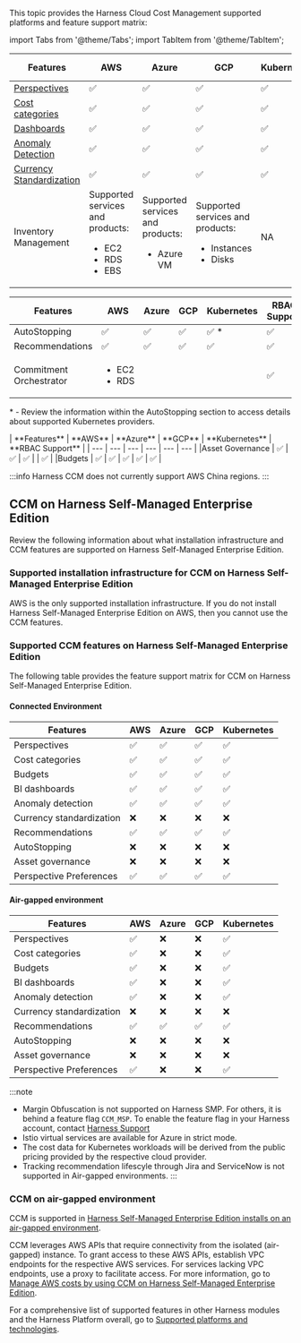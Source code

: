 
This topic provides the Harness Cloud Cost Management supported platforms and feature support matrix: 


import Tabs from '@theme/Tabs';
import TabItem from '@theme/TabItem';


<Tabs>
  <TabItem value="Cost Reporting" label="Cost Reporting">


| **Features** | **AWS** | **Azure** | **GCP** | **Kubernetes** | **RBAC Support** |
| --- | --- | --- | --- | --- | --- |
|[Perspectives](/docs/cloud-cost-management/use-ccm-cost-reporting/perspectives) | ✅  | ✅  | ✅  | ✅  | ✅ |
|[Cost categories](/docs/cloud-cost-management/use-ccm-cost-reporting/cost-categories) | ✅  | ✅  | ✅  | ✅ |✅ |
|[Dashboards](/docs/cloud-cost-management/use-ccm-cost-reporting/dashboards) |✅  |✅ | ✅ | ✅ | ✅ |
|[Anomaly Detection](/docs/cloud-cost-management/use-ccm-cost-reporting/anomaly-detection)  | ✅ | ✅ | ✅ | ✅ | ✅ |
|[Currency Standardization](/docs/cloud-cost-management/use-ccm-cost-reporting/currency-preferences) | ✅ | ✅ | ✅ | ✅ | ✅ |
|Inventory Management | Supported services and products: <ul><li>EC2</li><li> RDS</li><li>EBS</li></ul> | Supported services and products: <ul><li>Azure VM</li></ul>| Supported services and products: <ul><li>Instances</li><li> Disks</li></ul> | NA | Managed through Dashboards |

<!-- <details>
<summary>Perspectives</summary>


### Feature summary
Different stakeholders in an organization care about different slices of your cloud data. Perspectives allow you to monitor the slice of data you are interested in. It also shows contextual recommendations and anomalies, tying in real time alerting and budgets to the specific style of data.

### Benefits

- Perspectives can help you monitor cloud costs, tie them back to optimization opportunities, and set budget to govern costs along with reporting and alerting capabilities.
- Single pane of glass across multiple cloud and cluster costs.
- Slice and dice data across multiple dimensions across cloud providers. 
- Deep resource-level visibility for K8s and ECS clusters. 

### Prerequisites
Any of the following CCM cloud connectors in a healthy state:
  - AWS
  - GCP
  - Azure 
  - K8s 

### Supported Integrations

 Terraform support - _coming soon_

### Supported Platforms
  - SaaS
  - SMP

### Notes
  - Upper limit of 10,000 perspectives 
  - Resource-level granularity is not feasible in cloud perspectives
  - Perspective Preferences
    - Not supported for Azure and Kubernetes
    - RBAC is not supported
  - Data level and connector level RBAC is not supported
  - The total cost displayed on the perspective list page is pre-computed (performed once per day) and could potentially deviate from the real-time costs presented within the perspective.

### Documentation link

 [Perspectives overview](/docs/category/perspectives)


</details>

<details>
<summary>Cost category</summary>

### Feature summary
Cost categories are a rule-based engine that attaches additional metadata to categorize cloud spending. Enabling organizations to align costs with context most relevant to their showback and chargeback models.

Cost categories also enable you to reshare specific costs (Shared) with different sharing strategies.

### Benefits

- Contextualize cloud spending 
- Cost sharing to manage shared/ common pool resources 

### Prerequisites
Any of the following CCM cloud connectors in a healthy state:

- AWS
- GCP
- Azure 
- K8s 

### Supported Platforms

- SaaS
- SMP

### Notes

- Maximum limits

  - Cost Buckets: 1000
  - Shared Buckets: 10

- Dashboard limitations

  - Any changes to the cost categories will only be reflective for the current month data onwards. Historical data will point to the state of cost categories at that point in time.  
  - Cost category metadata attribution doesn’t work for any historical data, it is only from the point of cost category creation. 
  - Not supported in dashboards for cluster, AWS, GCP & Azure models. Only supported in the **Unified** Model. 
  - Shared cost data attribution of cost categories doesn’t flow into dashboards.

- Perspectives limitations
  - Perspectives always rely on the current state of cost categories, everything is generated dynamically real-time.
  - Sharing of unallocated costs among cost buckets is not supported


### Documentation link

 [Cost Categories overview](/docs/cloud-cost-management/use-ccm-cost-reporting/ccm-cost-categories/ccm-cost-categories)


</details>

<details>
<summary>Currency Standardization</summary>


### Feature summary
Currency standardization allows you to view your cloud spend data in the currency of your choice. It provides more consistent, easy-to-consume, and meaningful cloud analytics across the entire business.

### Benefits
If you have cloud provider bills in different currencies, currency standardization helps you normalize all costs into a single currency of your choice. 

### Supported Platforms
- SaaS

### Notes

- After standardizing the currency, historical cluster data is not backfilled automatically. Today a support request has to be raised to replay/backfill data.
- You can configure your preferred currency only once. It can't be updated later.
- The currency symbol in dashboards don't change, but the cost values are displayed in the preferred currency.
- Only 15 currencies are supported
- Default currency conversion factor is picked up from the CUR and falls back to public API. 
- Option to change currency conversion factor. The new factor will be used to:

  - Reflect current month’s data and new data for cloud
  - Reflect current day’s data and new data for cluster
- Currency representation based on locale. Default is `en-us` locale.
- After configuring it may take up to 24 hours for the converted value to be displayed.

### Documentation link

[Set up currency preferences](/docs/cloud-cost-management/use-ccm-cost-reporting/currency-preferences)


</details>

<details>
<summary>Anomalies</summary>

### Feature summary
Anomaly detection helps detect unusual spending patterns in your clusters costs and cloud accounts. Cloud cost anomaly detection can be used as a tool to keep cloud costs under control. It also provides alerting capabilities (email and Slack) so that stakeholders are notified of each anomaly that's detected.

### Benefits
* **Early detection of unusual expenses**: Anomaly detection can quickly identify unusual spending patterns or unexpected costs. This early detection allows businesses to address potential issues promptly, preventing further financial losses.
* **Realtime alerting**: This can help relevant teams get notified proactively.

### Prerequisites
Any of the following CCM cloud connectors in a healthy state:

- AWS
- GCP
- Azure 
- K8s 

### Supported Platforms

- SaaS
- SMP

### Notes

- CCM detects anomalies only for the following time series:

  - Clusters: cluster name, namespaces
  - AWS: Account, Service, Usage Type 
  - GCP: Projects, Products and SKUs
  - Azure: Subscription ID, Service Name, and Resources

- Anomaly are detected once every 24 hours
- Anomaly are detected in one of the two cases:

  - Actual cost - Predicted Cost > $75
  - Actual Cost / Predicted Cost >= 1.25X

### Documentation link

 [Detect cloud cost anomalies](/docs/cloud-cost-management/use-ccm-cost-reporting/anomaly-detection/a-detect-cloud-cost-anomalies-with-ccm)

</details>

<details>
<summary>BI Dashboards</summary>

### Feature summary
Custom dashboards enable you to leverage the full functionality of BI platform backed by the simple data models exposed by Cloud Cost Management. 

### Benefits
- **Data Visualization**: BI Dashboards allows users to create interactive and visually appealing dashboards and reports. This makes it easier for users to understand complex data sets and gain insights.

- **Real-time Data Access**: BI Dashboards enables users to access real-time data from various cloud sources. This ensures that users are making decisions based on the most up-to-date information.

- **Data Exploration and Discovery**: BI Dashboards provides a powerful and user-friendly interface that empowers users to explore and analyze data on their own. Users can easily drill down into specific data points, apply filters, and perform ad-hoc analysis.

### Prerequisites
Any of the following CCM cloud connectors in a healthy state:

- AWS
- GCP
- Azure 
- K8s 

### Supported Platforms
- SaaS
- SMP

### Notes
The following data can be consumed through dashboards: 

- AWS 
- GCP 
- Azure 
- Cluster 
  - ECS
  - K8s 
- Inventory 
  - EC2
  - RDS
  - EBS
  - Instances
  - Disks
  - Azure VM 
- Recommendations 
- Autostopping savings (Coming soon) 

### Documentation link

 [Dashboards](/docs/category/ccm-dashboards)

</details> -->



</TabItem>
  <TabItem value="Cost Optimization" label="Cost Optimization">

| **Features** | **AWS** | **Azure** | **GCP** | **Kubernetes** | **RBAC Support** |
| --- | --- | --- | --- | --- | --- |
|AutoStopping | ✅  | ✅  | ✅  | ✅ \*  | ✅ |
|Recommendations | ✅  | ✅  | ✅  | ✅ | ✅ |
|Commitment Orchestrator |<ul><li>EC2</li><li>RDS</li></ul>| |  |  | ✅ |

\* - Review the information within the AutoStopping section to access details about supported Kubernetes providers.
<!-- <details>
<summary>AutoStopping</summary>


### Feature summary

  AutoStopping Rules offer a seamless way to optimize your non-production resources, ensuring they are active only when needed, and inactive when idle. With the added advantage of orchestrating workloads on spot instances, interruptions due to spot interruptions become a thing of the past. By implementing AutoStopping Rules:
  
  - Eliminate unnecessary expenses incurred from allowing unused cloud VMs remain active.
  - Slash non-production cloud expenditures by a remarkable 70%.

### Benefits

   - Ability to stop idle cloud resources intelligently.
   - Supports various traffic sources such as HTTP, and TCP.
   - Supports fixed schedules.
   - Supports dry run mode for initial evaluation.
   - Major cloud providers such as AWS, GCP, and Azure are supported.

### Supported Configurations

#### AWS
  
##### EC2 VM
  - EC2 VMs behind ALB running HTTP(s) workloads
    - On-demand & Spot support
  - EC2 standalone VMs running HTTP(s) workloads (Proxy)
    - On-demand & Spot support
  - EC2 standalone VMs with SSH/RDP access (Proxy)  

  
##### AutoScaling groups

AutoScaling groups behind ALB running HTTP(s) workloads
  - On-demand & spot support
    - Spot support using ASG’s multiple instance type support
    
##### RDS
  RDS  connect using AutoStopping proxy

##### ECS
  ECS tasks running HTTP(s) workloads behind ALB

#### Azure
  
##### Azure VMs
  - Azure VMs behind App gateway running HTTP(s) workloads
    - On-demand support
    - Supports only AppGateway V2
  - Standalone Azure VMs running HTTP(s) workloads
    - On-demand support
    - Requires AutoStopping proxy

  <br></br> 
  
#### GCP
  
##### Compute Engine
  - Compute Engine standalone VM running HTTP(s) workloads
    - On-demand support
    - Requires AutoStopping proxy
  - Compute Engine standalone VM running SSH/RDP
    - On-demand support
    - Requires AutoStopping proxy for RDP/SSH direct connect

#### Instance Groups
  Standalone instance group VMs running HTTP(s) workloads

#### Kubernetes
##### Supported k8s providers

- EKS
  - Node pool mode
  - Fargate mode
- AKS
- GKE
  - Node pool mode
  - AutoPilot mode
- Kops

:::info
Harness does not currently support importing a VM for AutoStopping proxy creation. Harness will provision the AutoStopping proxy.
:::

##### Supported resources
  - Deployment
  - Statefulset


##### Supported ingress controllers for Kubernetes AutoStopping

The following table lists the ingress controllers supported for Kubernetes AutoStopping:

|                            |                                                                    | |
| -------------------------- | ------------------------------------------------------------------ | --- |
| **Ingress Controller**     | **Extent of Support**                                              | - |
| Nginx ingress controller   | Full                                                    | - |
| HAProxy ingress controller | Full                                                    | - |
| Traefik as ingress gateway | Partial | Supported using ingress routes and manually configured middlewares|
| Istio as API gateway       | Full                                                    | - |
| Ambassador as API gateway  | Partial                          | Supported by manually editing the mapping|



:::info
The supported Kubernetes version for AutoStopping is 1.19 or higher.
:::


### **Supported Integrations** 

  - API
  - Terraform

:::info
Harness does not currently support proxy provisioning via Terraform.

:::

### **Supported Platforms**
  - SaaS

### **Documentation link** 

 [AutoStopping rules](/docs/category/autostopping-rules)

</details>

<details>
<summary>Recommendations</summary>


### Feature summary
CCM provides recommendations for your ECS clusters, workloads, node pools, Azure VMs, and AWS EC2 instances. Recommendations are also generated for asset governance policies. These recommendations show you resource optimization opportunities to potentially reduce your monthly spending.

The recommendations are computed by analyzing the past utilization of CPU and memory of your workload. The implementation uses a histogram method to compute the recommendations.

### Benefits
* **Cost optimisation**: With recommendations you can get an overview of the potential cost savings on resources across your infrastructure.
  
* **Automated workflow**: Automatically generated recommendations based on your past utilization data and trends.

* **Ticketing integration**: Allows you to easily manage all the recommendations and facilitates comprehensive tracking of recommendation lifecycles across the system. CCM offers Jira and ServiceNow as the ticketing tools to manage all the recommendations within CCM. You are also provided with an option to ignore the recommendation if it is not applicable. 

### Prerequisites
- Kubernetes connectors are required for workload and node pool recommendations 
- AWS, Azure connectors with inventory management enabled. 

### Supported use cases
- AWS EC2 
- Azure VMs 
- K8s Cluster 
- Workload 
- Nodepool 
- ECS Service 
- Governance 

### Supported Platforms
- SaaS
- SMP

### Notes
- After onboarding the cloud or cluster connectors to CCM, it may take up to 48 hours for the recommendations to appear in the platform.
- Azure VM, AWS EC2 Recommendations are pulled in from the Azure advisor & AWS cost optimizer respectively 
  - Memory metrics are not considered when these recommendations are computed 
- Workload recommendations
  - 15% buffer to the recommended resources by default
  - CPU limits are not recommended by the platform 

- The following labels are used to process node pool recommendations. Make sure to add one of the labels listed below for the respective cloud providers:

 - Amazon Web Services (AWS)
   - `eks.amazonaws.com/nodegroup​`
   - `alpha.eksctl.io/nodegroup-name`​
   - `node-pool-name​`
   - `kops.k8s.io/instancegroup`

 - Google Cloud Platform (GCP)
   - `cloud.google.com/gke-nodepool`
   - `node-pool-name`​
   - `kops.k8s.io/instancegroup`

 - Microsoft Azure
   - `Agentpool​`
   - `node-pool-name​`
   - `kops.k8s.io/instancegroup`

- Potential savings

  - For Node pool recommendations, CCM uses public pricing to calculate costs.
  - For Workload and ECS recommendations, CCM uses the last day cost available from cluster data.
  - For EC2 and Azure VM recommendations, CCM fetches the values provided by the Cloud Provider themselves.

- GCP VM recommendations are not supported 
- Notifications are not supported for recommendations

### Documentation link

[Recommendations](/docs/category/recommendations)

</details>
 -->


</TabItem>

<TabItem value="Cost Governance" label="Cost Governance">
| **Features** | **AWS** | **Azure** | **GCP** | **Kubernetes** | **RBAC Support** |
| --- | --- | --- | --- | --- | --- |
|Asset Governance | ✅  | ✅ | ✅ |   | ✅ |
|Budgets | ✅  | ✅  | ✅  | ✅ | ✅ |

<!-- 
<details>
<summary>Asset Governance</summary>

 ### Feature summary

   Achieve a state of well managed cloud through a Governance-as-Code approach with real-time enforcement and auto-remediation.

 ### Benefits

   - Powered by the open-source [Cloud Custodian](https://cloudcustodian.io/) project, backed by CNCF.
   - Supports structured policies in YAML format, simplifying ad-hoc cloud-specific scripts.
   - Supports a wide range of out-of-the-box [cloud resource types](https://cloudcustodian.io/docs/aws/resources/index.html#aws-reference).
   - Pre-packaged with sample policies which can be used to detect orphan and under utilized resources, for select resource types.
   - Provides automated recommendations for addressing low utilization. Recommendations lifecycle is managed by Jira.
   - Ability to execute policies in dry run mode.
   - Supports cost calculation for EC2, RDS, EBS, and EBS snapshots.

### Prerequisites

  A CCM cloud connector (AWS) that has the required permissions.

### Supported usecases

  - Identify cloud resources that are either orphaned or underutilized based on defined conditions. For example, display RDS instances with storage usage below 10% with a specific tag.
  - Set up enforcements that automatically trigger corrective measures upon condition fulfillment. This applies to individual rules, multiple rules, and rule sets across various accounts and regions. For example, configure an enforcement to automatically power down EC2 instances during off-peak hours, ensuring large-scale remediation.
  - Send a notification through Slack or call a webhook when policy conditions are met.

### Supported Integrations

  - API
  - Jira
  - AIDA
  - RBAC

### Supported Configurations
  - AWS
  - Azure (Coming soon)
  - GCP (Coming soon)
  
### Supported Platforms
  - SaaS

### Notes

  - Cost correlation is available only for specific cloud resource types.
  - The presented cost savings are estimated based on approximate monthly costs for the respective group of resources.
  - Limit on number of custom rules - 300
  - Limit on number of target accounts per enforcement - 200
  - Limit on number of target regions in an enforcement - 30
  - Limit on number of rules in rule sets - 30
  - Limit on number of policies in an enforcement - 30
  - Limit on number of rule sets in an enforcement - 30

### Documentation link 

[Asset Governance](/docs/category/asset-governance/)

</details>

<details>
<summary>Budgets</summary>


### Feature summary
Harness CCM Budgets allow you to set custom budgets and receive alerts when your costs exceed (or are forecasted to exceed) your budget. You can create budgets for Harness Applications and clusters along with Budget groups. Audit trail is supported for budgets and budget groups. 

### Benefits
* **Alerts and notification**s: Support for email and slack alerts to effectively monitor your customized budgets, ensuring your costs align with your anticipated targets.

* **Budget grouping**: Allows you to categorize and organize budgets into distinct and logical groups based on specific criteria. 

* **Budget support for various time ranges**: Allows you to establish financial limits for specific periods.

* **Set budgets for forecasted costs**: Allows you to project future expenditures for better financial management.

### Prerequisites
* Any of the following CCM cloud connectors in a healthy state:

  - AWS
  - GCP
  - Azure 
  - K8s 
ßß
* All budgets are linked to a perspectives, at least one perspective is required. 

### Supported Platforms

  - SaaS
  - SMP

### Notes
#### Budgets

- Budget breached for all weekly, monthly, yearly budgets are checked only once a day to send out notifications. 
- Budget breached for daily budgets are checked every hour.
- Perspective can’t be edited once a budget is created. Fields such as `budget period` and `start time` can’t be modified.

#### Budget Groups
 - All attributes of the budgets need to be same for them to be part of a budget group.
 - A budget can be part of only one budget group.
 - Cascading type can’t be modified for the budget group. 
 - Except for `budget period` and `start time`, budget settings within budget group for individual budgets can be modified. 

### Documentation link

[Budgets](/docs/category/budgets)

</details>

-->
</TabItem>
</Tabs>

:::info
Harness CCM does not currently support AWS China regions.
:::
 

## CCM on Harness Self-Managed Enterprise Edition

Review the following information about what installation infrastructure and CCM features are supported on Harness Self-Managed Enterprise Edition. 

### Supported installation infrastructure for CCM on Harness Self-Managed Enterprise Edition

AWS is the only supported installation infrastructure. If you do not install Harness Self-Managed Enterprise Edition on AWS, then you cannot use the CCM features. 

### Supported CCM features on Harness Self-Managed Enterprise Edition

The following table provides the feature support matrix for CCM on Harness Self-Managed Enterprise Edition. 
  
#### Connected Environment 

| **Features** | **AWS** | **Azure** | **GCP** | **Kubernetes** | 
| --- | --- | --- | --- | --- |
|Perspectives | ✅  | ✅ | ✅ | ✅ |
|Cost categories | ✅  | ✅ | ✅ | ✅ | 
|Budgets | ✅ | ✅ | ✅ | ✅ | ✅ |
|BI dashboards |✅  | ✅ | ✅ | ✅ | 
|Anomaly detection  | ✅ | ✅ | ✅ | ✅ |
|Currency standardization | ❌ | ❌ | ❌ | ❌ | 
|Recommendations |✅ | ✅ | ✅ | ✅ | 
|AutoStopping | ❌ | ❌ | ❌ | ❌ | 
|Asset governance | ❌ | ❌ | ❌ | ❌ | 
|Perspective Preferences| ✅ | ✅ | ✅ | ✅ |


#### Air-gapped environment

| **Features** | **AWS** | **Azure** | **GCP** | **Kubernetes** | 
| --- | --- | --- | --- | --- |
|Perspectives | ✅  | ❌  | ❌  | ✅ |
|Cost categories | ✅  | ❌  | ❌  | ✅ | 
|Budgets | ✅ | ❌  | ❌  | ✅ | 
|BI dashboards |✅  | ❌  | ❌  | ✅ | 
|Anomaly detection  | ✅ | ❌  | ❌  | ✅ |
|Currency standardization | ❌ | ❌ | ❌ | ❌ | 
|Recommendations |✅ | ✅ | ✅ | ✅ | 
|AutoStopping | ❌ | ❌ | ❌ | ❌ | 
|Asset governance | ❌ | ❌ | ❌ | ❌ | 
|Perspective Preferences| ✅ | ❌  | ❌  | ✅ | 

:::note
- Margin Obfuscation is not supported on Harness SMP. For others, it is behind a feature flag `CCM_MSP`. To enable the feature flag in your Harness account, contact [Harness Support](mailto:support@harness.io)
- Istio virtual services are available for Azure in strict mode.
- The cost data for Kubernetes workloads will be derived from the public pricing provided by the respective cloud provider.
- Tracking recommendation lifescyle through Jira and ServiceNow is not supported in Air-gapped environments.
:::

### CCM on air-gapped environment

CCM is supported in [Harness Self-Managed Enterprise Edition installs on an air-gapped environment](/docs/self-managed-enterprise-edition/install/install-in-an-air-gapped-environment).

CCM leverages AWS APIs that require connectivity from the isolated (air-gapped) instance. To grant access to these AWS APIs, establish VPC endpoints for the respective AWS services. For services lacking VPC endpoints, use a proxy to facilitate access. For more information, go to [Manage AWS costs by using CCM on Harness Self-Managed Enterprise Edition](../get-started/ccm-smp/aws-smp.md).

For a comprehensive list of supported features in other Harness modules and the Harness Platform overall, go to [Supported platforms and technologies](/docs/platform/platform-whats-supported).


